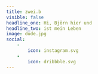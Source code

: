 ```yaml
---
title: zwei.b
visible: false
headline_one: Hi, Björn hier und 
headline_two: ist mein Leben
image: dude.jpg
social:
    -
        icon: instagram.svg
    -
        icon: dribbble.svg
---
```


